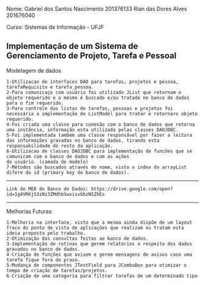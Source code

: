 Nome: Gabriel dos Santos Nascimento 201376133
      Rian das Dores Alves 201676040

Curso: Sistemas de Informação - UFJF

Implementação de um Sistema de Gerenciamento de Projeto, Tarefa e Pessoal
----------------------------------------------------------------------------------------------------------------------------
Modelagem de dados

    1-Utilizacao de interfaces DAO para tarefas, projetos e pessoa, tarefaRequisito e tarefa_pessoa.
    2-Para comunicaço com usuário foi utilizado JList que retornam o objeto requerido e o mesmo é buscado e/ou tratado no banco de dados para o fim requerido.
    3-Para controle das listas de tarefas, pessoas e projetos foi necessária a implementação de ListModel para tratar e retornaro objeto requerido.
    4-Foi criada uma classe para conexão com o banco de dados que retorna uma instância, informação esta utilizada pelas classes DAOJDBC.
    5-Foi implementada também uma classe responsável por fazer a leitura das informações gravadas no banco de dados, tirando esta responsabilidade do resto da aplicação.    
    6-Utilizacao de classes DAOJDBC para implementação de funcões que se comunicam com o banco de dados e com as ações 
    do usuário. (camada de modelo)
    7-Métodos são buscados através do nome, visto o index do arrayList difere do id (primary key do banco de dados).
----------------------------------------------------------------------------------------------------------------------------    
    Link do MER do Banco de Dados: https://drive.google.com/open?id=1g4VRKjS3zNz3ZMdhbSwxisvGbzNSZhEs
    
-----------------------------------------------------------------------------------------------------------------------------    
 
 Melhorias Futuras
 
    1-Melhoria na interface, visto que a mesma ainda dispõe de um layout fraco do ponto de vista de aplicações que realizam ou tratam esta ideia proposta pelo trabalho.
    2-Otimização das consultas feitas ao banco de dados.
    3-Implementação de rotinas que gerem relatórios a respeito dos dados gravados no banco de dados.
    4-Criação de funções que avisem e gerem mensagens de avisos caso uma tarefa fique fora de prazo.
    5-Mudança de componentes JTextField para JComboBox para otimizar o tempo de criação de tarefas/projetos.
    6-Criação de uma categoria para filtrar tarefas de um determinado tipo
    
    
    
      
